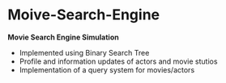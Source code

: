 # Moive-Search-Engine
<b> Movie Search Engine Simulation</b>
<ul>
  <li>Implemented using Binary Search Tree</li>
  <li>Profile and information updates of actors and movie stutios</li>
  <li>Implementation of a query system for movies/actors</li>
